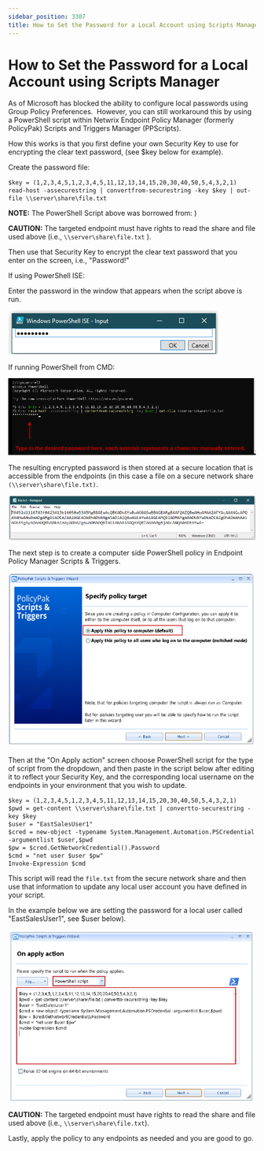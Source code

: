 ```yaml
---
sidebar_position: 3307
title: How to Set the Password for a Local Account using Scripts Manager
---
```


# How to Set the Password for a Local Account using Scripts Manager

As of  Microsoft has blocked the ability to configure local
passwords using Group Policy Preferences.  However, you can still workaround this by using a PowerShell script
within Netwrix Endpoint Policy Manager (formerly PolicyPak) Scripts and Triggers Manager (PPScripts).

How this works is that you first define your own Security Key to use for
encrypting the clear text password, (see $key below for example).

Create the password file:

```
$key = (1,2,3,4,5,1,2,3,4,5,11,12,13,14,15,20,30,40,50,5,4,3,2,1)  
read-host -assecurestring | convertfrom-securestring -key $key | out-file \\server\share\file.txt
```
**NOTE:** The PowerShell Script above was borrowed from: )

**CAUTION:**  The targeted endpoint must have rights to read the share and file used above (i.e.,
`\\server\share\file.txt`
).

Then use that Security Key to encrypt the clear text password that you enter on the screen, i.e.,
"Password!"

If using PowerShell ISE:

Enter the password in the window that appears when the script above is run.

![](../../../../../static/images/PolicyPak/Content/Resources/Images/ScriptsTriggers/923_1_image-20221221103111-1.png)

If running PowerShell from CMD:

![](../../../../../static/images/PolicyPak/Content/Resources/Images/ScriptsTriggers/923_2_image-20221221103111-2.png)

The resulting encrypted password is then stored at a secure location that is accessible from the endpoints (in this
case a file on a secure network share `(\\server\share\file.txt)`.

![](../../../../../static/images/PolicyPak/Content/Resources/Images/ScriptsTriggers/923_3_image-20221221103111-3.png)

The next step is to create a computer side PowerShell policy in Endpoint Policy Manager Scripts & Triggers.

![](../../../../../static/images/PolicyPak/Content/Resources/Images/ScriptsTriggers/923_4_image-20221221103111-4.png)

Then at the "On Apply action" screen choose PowerShell script for the type of script from the dropdown,
and then paste in the script below after editing it to reflect your Security Key, and the corresponding local username
on the endpoints in your environment that you wish to update.

```
$key = (1,2,3,4,5,1,2,3,4,5,11,12,13,14,15,20,30,40,50,5,4,3,2,1)  
$pwd = get-content \\server\share\file.txt | convertto-securestring -key $key  
$user = "EastSalesUser1"  
$cred = new-object -typename System.Management.Automation.PSCredential -argumentlist $user,$pwd  
$pw = $cred.GetNetworkCredential().Password  
$cmd = "net user $user $pw"  
Invoke-Expression $cmd
```
This script will read the `file.txt` from the secure network share and then use that information to update any local
user account you have defined in your script.

In the example below we are setting the password for a local user called "EastSalesUser1", see $user
below).

![](../../../../../static/images/PolicyPak/Content/Resources/Images/ScriptsTriggers/923_5_image-20221221103111-5.png)

**CAUTION:**  The targeted endpoint must have rights to read the share and file used above (i.e.,
`\\server\share\file.txt`).

Lastly, apply the policy to any endpoints as needed and you are good to go.